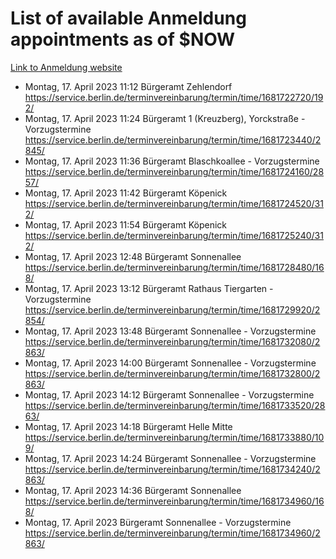 # List of available Anmeldung appointments as of $NOW
[Link to Anmeldung website](https://service.berlin.de/terminvereinbarung/termin/tag.php?termin=1&anliegen[]=120686&dienstleisterlist=122210,122217,327316,122219,327312,122227,327314,122231,327346,122243,327348,122254,122252,329742,122260,329745,122262,329748,122271,327278,122273,327274,122277,327276,330436,122280,327294,122282,327290,122284,327292,122291,327270,122285,327266,122286,327264,122296,327268,150230,329760,122297,327286,122294,327284,122312,329763,122314,329775,122304,327330,122311,327334,122309,327332,317869,122281,327352,122279,329772,122283,122276,327324,122274,327326,122267,329766,122246,327318,122251,327320,122257,327322,122208,327298,122226,327300&herkunft=http%3A%2F%2Fservice.berlin.de%2Fdienstleistung%2F120686%2F)
- Montag, 17. April 2023 11:12 Bürgeramt Zehlendorf https://service.berlin.de/terminvereinbarung/termin/time/1681722720/192/
- Montag, 17. April 2023 11:24 Bürgeramt 1 (Kreuzberg), Yorckstraße - Vorzugstermine https://service.berlin.de/terminvereinbarung/termin/time/1681723440/2845/
- Montag, 17. April 2023 11:36 Bürgeramt Blaschkoallee - Vorzugstermine https://service.berlin.de/terminvereinbarung/termin/time/1681724160/2857/
- Montag, 17. April 2023 11:42 Bürgeramt Köpenick https://service.berlin.de/terminvereinbarung/termin/time/1681724520/312/
- Montag, 17. April 2023 11:54 Bürgeramt Köpenick https://service.berlin.de/terminvereinbarung/termin/time/1681725240/312/
- Montag, 17. April 2023 12:48 Bürgeramt Sonnenallee https://service.berlin.de/terminvereinbarung/termin/time/1681728480/168/
- Montag, 17. April 2023 13:12 Bürgeramt Rathaus Tiergarten - Vorzugstermine https://service.berlin.de/terminvereinbarung/termin/time/1681729920/2854/
- Montag, 17. April 2023 13:48 Bürgeramt Sonnenallee - Vorzugstermine https://service.berlin.de/terminvereinbarung/termin/time/1681732080/2863/
- Montag, 17. April 2023 14:00 Bürgeramt Sonnenallee - Vorzugstermine https://service.berlin.de/terminvereinbarung/termin/time/1681732800/2863/
- Montag, 17. April 2023 14:12 Bürgeramt Sonnenallee - Vorzugstermine https://service.berlin.de/terminvereinbarung/termin/time/1681733520/2863/
- Montag, 17. April 2023 14:18 Bürgeramt Helle Mitte https://service.berlin.de/terminvereinbarung/termin/time/1681733880/109/
- Montag, 17. April 2023 14:24 Bürgeramt Sonnenallee - Vorzugstermine https://service.berlin.de/terminvereinbarung/termin/time/1681734240/2863/
- Montag, 17. April 2023 14:36 Bürgeramt Sonnenallee https://service.berlin.de/terminvereinbarung/termin/time/1681734960/168/
- Montag, 17. April 2023  Bürgeramt Sonnenallee - Vorzugstermine https://service.berlin.de/terminvereinbarung/termin/time/1681734960/2863/
